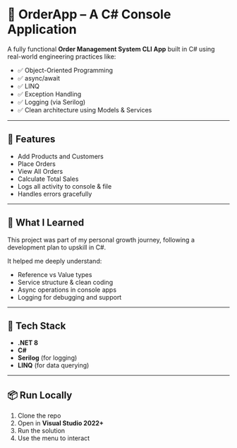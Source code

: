 # 🛒 OrderApp – A C# Console Application

A fully functional **Order Management System CLI App** built in C# using real-world engineering practices like:

- ✅ Object-Oriented Programming
- ✅ async/await
- ✅ LINQ
- ✅ Exception Handling
- ✅ Logging (via Serilog)
- ✅ Clean architecture using Models & Services

---

## 🎯 Features

- Add Products and Customers
- Place Orders
- View All Orders
- Calculate Total Sales
- Logs all activity to console & file
- Handles errors gracefully

---

## 🧠 What I Learned

This project was part of my personal growth journey, following a development plan to upskill in C#.

It helped me deeply understand:
- Reference vs Value types
- Service structure & clean coding
- Async operations in console apps
- Logging for debugging and support

---

## 🚀 Tech Stack

- **.NET 8**
- **C#**
- **Serilog** (for logging)
- **LINQ** (for data querying)

---

## 📦 Run Locally

1. Clone the repo  
2. Open in **Visual Studio 2022+**
3. Run the solution  
4. Use the menu to interact

